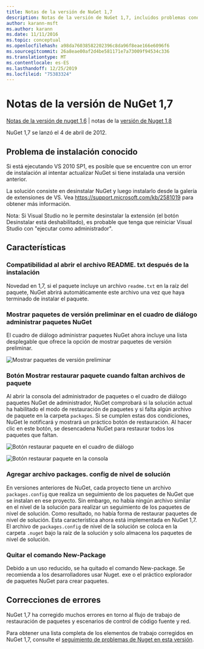 ```yaml
---
title: Notas de la versión de NuGet 1,7
description: Notas de la versión de NuGet 1,7, incluidos problemas conocidos, correcciones de errores, características agregadas y DCR.
author: karann-msft
ms.author: karann
ms.date: 11/11/2016
ms.topic: conceptual
ms.openlocfilehash: a98da76038582202396c8da96f8eae166e6096f6
ms.sourcegitcommit: 26a8eae00af2d4be581171e7a73009f94534c336
ms.translationtype: MT
ms.contentlocale: es-ES
ms.lasthandoff: 12/25/2019
ms.locfileid: "75383324"
---
```

# <a name="nuget-17-release-notes"></a>Notas de la versión de NuGet 1,7

[Notas de la versión de nuget 1,6](../release-notes/nuget-1.6.md) | notas de la [versión de Nuget 1,8](../release-notes/nuget-1.8.md)

NuGet 1,7 se lanzó el 4 de abril de 2012.

## <a name="known-installation-issue"></a>Problema de instalación conocido
Si está ejecutando VS 2010 SP1, es posible que se encuentre con un error de instalación al intentar actualizar NuGet si tiene instalada una versión anterior.

La solución consiste en desinstalar NuGet y luego instalarlo desde la galería de extensiones de VS.  Vea <https://support.microsoft.com/kb/2581019> para obtener más información.

Nota: Si Visual Studio no le permite desinstalar la extensión (el botón Desinstalar está deshabilitado), es probable que tenga que reiniciar Visual Studio con "ejecutar como administrador".

## <a name="features"></a>Características

### <a name="support-opening-readmetxt-file-after-installation"></a>Compatibilidad al abrir el archivo README. txt después de la instalación
Novedad en 1,7, si el paquete incluye un archivo `readme.txt` en la raíz del paquete, NuGet abrirá automáticamente este archivo una vez que haya terminado de instalar el paquete.

### <a name="show-prerelease-packages-in-the-manage-nuget-packages-dialog"></a>Mostrar paquetes de versión preliminar en el cuadro de diálogo administrar paquetes NuGet
El cuadro de diálogo administrar paquetes NuGet ahora incluye una lista desplegable que ofrece la opción de mostrar paquetes de versión preliminar.

![Mostrar paquetes de versión preliminar](./media/prerelease-dropdown.png)

### <a name="show-package-restore-button-when-package-files-are-missing"></a>Botón Mostrar restaurar paquete cuando faltan archivos de paquete
Al abrir la consola del administrador de paquetes o el cuadro de diálogo paquetes NuGet de administrador, NuGet comprobará si la solución actual ha habilitado el modo de restauración de paquetes y si falta algún archivo de paquete en la carpeta `packages`. Si se cumplen estas dos condiciones, NuGet le notificará y mostrará un práctico botón de restauración. Al hacer clic en este botón, se desencadena NuGet para restaurar todos los paquetes que faltan.

![Botón restaurar paquete en el cuadro de diálogo](./media/packagerestore-dialog.png)

![Botón restaurar paquete en la consola](./media/packagerestore-console.png)

### <a name="add-solution-level-packagesconfig-file"></a>Agregar archivo packages. config de nivel de solución
En versiones anteriores de NuGet, cada proyecto tiene un archivo `packages.config` que realiza un seguimiento de los paquetes de NuGet que se instalan en ese proyecto. Sin embargo, no había ningún archivo similar en el nivel de la solución para realizar un seguimiento de los paquetes de nivel de solución. Como resultado, no había forma de restaurar paquetes de nivel de solución.
Esta característica ahora está implementada en NuGet 1,7. El archivo de `packages.config` de nivel de la solución se coloca en la carpeta `.nuget` bajo la raíz de la solución y solo almacena los paquetes de nivel de solución.

### <a name="remove-new-package-command"></a>Quitar el comando New-Package
Debido a un uso reducido, se ha quitado el comando New-package. Se recomienda a los desarrolladores usar Nuget. exe o el práctico explorador de paquetes NuGet para crear paquetes.

## <a name="bug-fixes"></a>Correcciones de errores
NuGet 1,7 ha corregido muchos errores en torno al flujo de trabajo de restauración de paquetes y escenarios de control de código fuente y red.

Para obtener una lista completa de los elementos de trabajo corregidos en NuGet 1,7, consulte el [seguimiento de problemas de Nuget en esta versión](http://nuget.codeplex.com/workitem/list/advanced?keyword=&status=Closed&type=All&priority=All&release=NuGet%201.7&assignedTo=All&component=All&sortField=Votes&sortDirection=Descending&page=0).
